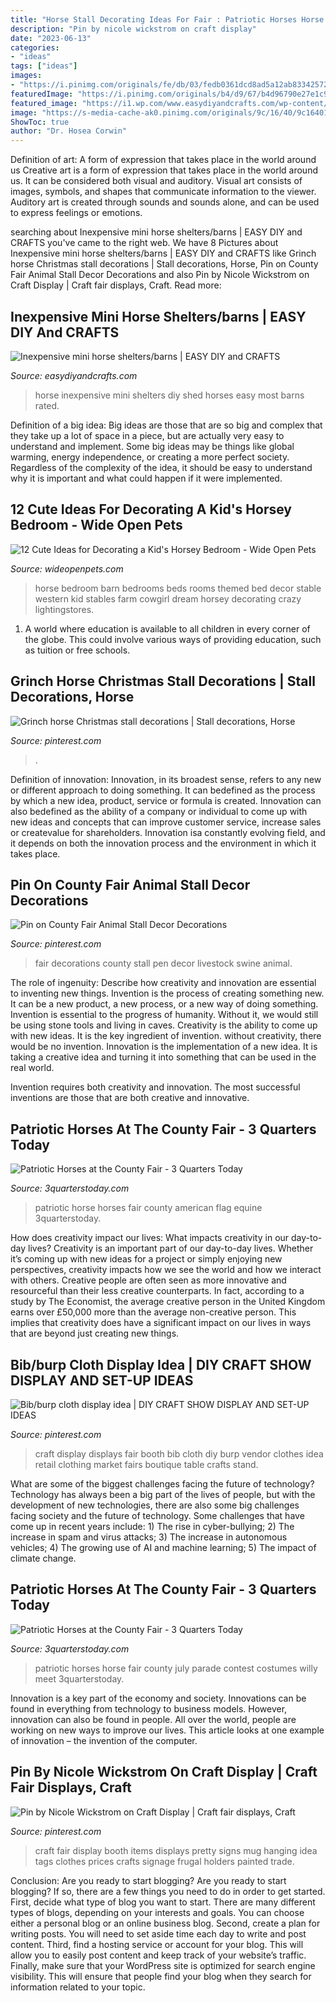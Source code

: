 ```yaml
---
title: "Horse Stall Decorating Ideas For Fair : Patriotic Horses Horse Fair County July Parade Contest Costumes Willy Meet 3quarterstoday"
description: "Pin by nicole wickstrom on craft display"
date: "2023-06-13"
categories:
- "ideas"
tags: ["ideas"]
images:
- "https://i.pinimg.com/originals/fe/db/03/fedb0361dcd8ad5a12ab833425728e4a.jpg"
featuredImage: "https://i.pinimg.com/originals/b4/d9/67/b4d96790e27e1c9db5daccb8f8b6c6c5.jpg"
featured_image: "https://i1.wp.com/www.easydiyandcrafts.com/wp-content/uploads/2016/08/horse9.gif"
image: "https://s-media-cache-ak0.pinimg.com/originals/9c/16/40/9c164016668ab61eb637626baf253dc3.jpg"
ShowToc: true
author: "Dr. Hosea Corwin"
---
```



Definition of art: A form of expression that takes place in the world around us
Creative art is a form of expression that takes place in the world around us. It can be considered both visual and auditory. Visual art consists of images, symbols, and shapes that communicate information to the viewer. Auditory art is created through sounds and sounds alone, and can be used to express feelings or emotions.

	

		
searching about Inexpensive mini horse shelters/barns | EASY DIY and CRAFTS you've came to the right web. We have 8 Pictures about Inexpensive mini horse shelters/barns | EASY DIY and CRAFTS like Grinch horse Christmas stall decorations | Stall decorations, Horse, Pin on County Fair Animal Stall Decor Decorations and also Pin by Nicole Wickstrom on Craft Display | Craft fair displays, Craft. Read more:
		
    
## Inexpensive Mini Horse Shelters/barns | EASY DIY And CRAFTS

<img loading=lazy src="https://i1.wp.com/www.easydiyandcrafts.com/wp-content/uploads/2016/08/horse9.gif" onerror="this.onerror=null;this.src='https://tse2.mm.bing.net/th?id=OIP.eZZp19OPYJUSZqJjl6P__QHaFj&amp;pid=15.1';" alt="Inexpensive mini horse shelters/barns | EASY DIY and CRAFTS">

_Source: easydiyandcrafts.com_

>horse inexpensive mini shelters diy shed horses easy most barns rated. 

	

Definition of a big idea:
Big ideas are those that are so big and complex that they take up a lot of space in a piece, but are actually very easy to understand and implement. Some big ideas may be things like global warming, energy independence, or creating a more perfect society. Regardless of the complexity of the idea, it should be easy to understand why it is important and what could happen if it were implemented.

    
## 12 Cute Ideas For Decorating A Kid&#039;s Horsey Bedroom - Wide Open Pets

<img loading=lazy src="http://cdn0.wideopenpets.com/wp-content/uploads/2016/05/barn-beds.jpg" onerror="this.onerror=null;this.src='https://tse1.mm.bing.net/th?id=OIP.CivllmkjIoLYq-iYw_GY3AHaHa&amp;pid=15.1';" alt="12 Cute Ideas for Decorating a Kid&#039;s Horsey Bedroom - Wide Open Pets">

_Source: wideopenpets.com_

>horse bedroom barn bedrooms beds rooms themed bed decor stable western kid stables farm cowgirl dream horsey decorating crazy lightingstores. 

	

1. A world where education is available to all children in every corner of the globe. This could involve various ways of providing education, such as tuition or free schools. 

    
## Grinch Horse Christmas Stall Decorations | Stall Decorations, Horse

<img loading=lazy src="https://i.pinimg.com/736x/b3/30/91/b3309159de6c1ddc979645e11a6ddf2a.jpg" onerror="this.onerror=null;this.src='https://tse4.mm.bing.net/th?id=OIP.KBPJzohDaa9-ZcP4MFxoqwHaJ3&amp;pid=15.1';" alt="Grinch horse Christmas stall decorations | Stall decorations, Horse">

_Source: pinterest.com_

>. 

	

Definition of innovation:
Innovation, in its broadest sense, refers to any new or different approach to doing something. It can bedefined as the process by which a new idea, product, service or formula is created. Innovation can also bedefined as the ability of a company or individual to come up with new ideas and concepts that can improve customer service, increase sales or createvalue for shareholders. Innovation isa constantly evolving field, and it depends on both the innovation process and the environment in which it takes place.

    
## Pin On County Fair Animal Stall Decor Decorations

<img loading=lazy src="https://i.pinimg.com/originals/b4/d9/67/b4d96790e27e1c9db5daccb8f8b6c6c5.jpg" onerror="this.onerror=null;this.src='https://tse3.mm.bing.net/th?id=OIP.DmtgvYlmZgz0lDp7WQtXUQHaFj&amp;pid=15.1';" alt="Pin on County Fair Animal Stall Decor Decorations">

_Source: pinterest.com_

>fair decorations county stall pen decor livestock swine animal. 

	

The role of ingenuity: Describe how creativity and innovation are essential to inventing new things.
Invention is the process of creating something new. It can be a new product, a new process, or a new way of doing something. Invention is essential to the progress of humanity. Without it, we would still be using stone tools and living in caves.
Creativity is the ability to come up with new ideas. It is the key ingredient of invention. without creativity, there would be no invention. Innovation is the implementation of a new idea. It is taking a creative idea and turning it into something that can be used in the real world.

Invention requires both creativity and innovation. The most successful inventions are those that are both creative and innovative.

    
## Patriotic Horses At The County Fair - 3 Quarters Today

<img loading=lazy src="https://i2.wp.com/3QuartersToday.com/wp-content/uploads/2014/08/IMG_9828-314.jpg" onerror="this.onerror=null;this.src='https://tse3.mm.bing.net/th?id=OIP.yprXeiQPQPxzos4JFDYfPwHaE8&amp;pid=15.1';" alt="Patriotic Horses at the County Fair - 3 Quarters Today">

_Source: 3quarterstoday.com_

>patriotic horse horses fair county american flag equine 3quarterstoday. 

	

How does creativity impact our lives: What impacts creativity in our day-to-day lives?
Creativity is an important part of our day-to-day lives. Whether it’s coming up with new ideas for a project or simply enjoying new perspectives, creativity impacts how we see the world and how we interact with others. Creative people are often seen as more innovative and resourceful than their less creative counterparts. In fact, according to a study by The Economist, the average creative person in the United Kingdom earns over £50,000 more than the average non-creative person. This implies that creativity does have a significant impact on our lives in ways that are beyond just creating new things.

    
## Bib/burp Cloth Display Idea | DIY CRAFT SHOW DISPLAY AND SET-UP IDEAS

<img loading=lazy src="https://s-media-cache-ak0.pinimg.com/originals/9c/16/40/9c164016668ab61eb637626baf253dc3.jpg" onerror="this.onerror=null;this.src='https://tse1.mm.bing.net/th?id=OIP.v15Wz9tO7uoUf5jxpjGUdwHaJ3&amp;pid=15.1';" alt="Bib/burp cloth display idea | DIY CRAFT SHOW DISPLAY AND SET-UP IDEAS">

_Source: pinterest.com_

>craft display displays fair booth bib cloth diy burp vendor clothes idea retail clothing market fairs boutique table crafts stand. 

	

What are some of the biggest challenges facing the future of technology?
Technology has always been a big part of the lives of people, but with the development of new technologies, there are also some big challenges facing society and the future of technology. Some challenges that have come up in recent years include: 1) The rise in cyber-bullying; 2) The increase in spam and virus attacks; 3) The increase in autonomous vehicles; 4) The growing use of AI and machine learning; 5) The impact of climate change.

    
## Patriotic Horses At The County Fair - 3 Quarters Today

<img loading=lazy src="http://i1.wp.com/3QuartersToday.com/wp-content/uploads/2014/08/IMG952924-301.jpg" onerror="this.onerror=null;this.src='https://tse1.mm.bing.net/th?id=OIP._HqsFmsiZ2UCfuC_XtMNwgHaJ4&amp;pid=15.1';" alt="Patriotic Horses at the County Fair - 3 Quarters Today">

_Source: 3quarterstoday.com_

>patriotic horses horse fair county july parade contest costumes willy meet 3quarterstoday. 

	

Innovation is a key part of the economy and society. Innovations can be found in everything from technology to business models. However, innovation can also be found in people. All over the world, people are working on new ways to improve our lives. This article looks at one example of innovation – the invention of the computer.

    
## Pin By Nicole Wickstrom On Craft Display | Craft Fair Displays, Craft

<img loading=lazy src="https://i.pinimg.com/originals/fe/db/03/fedb0361dcd8ad5a12ab833425728e4a.jpg" onerror="this.onerror=null;this.src='https://tse3.mm.bing.net/th?id=OIP.jdcd1VSAOYSN6j8g3PWJ7QC7FM&amp;pid=15.1';" alt="Pin by Nicole Wickstrom on Craft Display | Craft fair displays, Craft">

_Source: pinterest.com_

>craft fair display booth items displays pretty signs mug hanging idea tags clothes prices crafts signage frugal holders painted trade. 

	

Conclusion: Are you ready to start blogging?
Are you ready to start blogging? If so, there are a few things you need to do in order to get started. First, decide what type of blog you want to start. There are many different types of blogs, depending on your interests and goals. You can choose either a personal blog or an online business blog. Second, create a plan for writing posts. You will need to set aside time each day to write and post content. Third, find a hosting service or account for your blog. This will allow you to easily post content and keep track of your website’s traffic. Finally, make sure that your WordPress site is optimized for search engine visibility. This will ensure that people find your blog when they search for information related to your topic.

